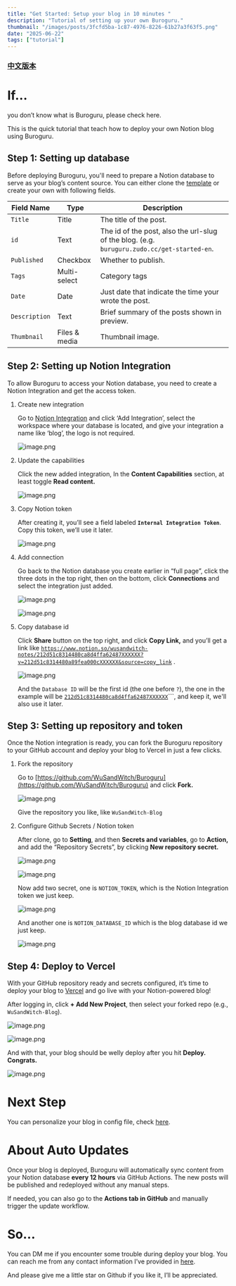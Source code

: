 ```yaml
---
title: "Get Started: Setup your blog in 10 minutes "
description: "Tutorial of setting up your own Buroguru."
thumbnail: "/images/posts/3fcfd5ba-1c87-4976-8226-61b27a3f63f5.png"
date: "2025-06-22"
tags: ["tutorial"]
---
```


### [中文版本](https://buroguru.zudo.cc/posts/get-started-zh)


# If…


you don’t know what is Buroguru, please check here.


This is the quick tutorial that teach how to deploy your own Notion blog using Buroguru.


## Step 1: Setting up database


Before deploying Buroguru, you'll need to prepare a Notion database to serve as your blog’s content source. You can either clone the [template](/21ad51c831448068b621f3b5def5dd2d) or create your own with following fields.


| Field Name    | Type          | Description                                                                                 |
| ------------- | ------------- | ------------------------------------------------------------------------------------------- |
| `Title`       | Title         | The title of the post.                                                                      |
| `id`          | Text          | The id of the post, also the url-slug of the blog. (e.g. `buruguru.zudo.cc/get-started-en`. |
| `Published`   | Checkbox      | Whether to publish.                                                                         |
| `Tags`        | Multi-select  | Category tags                                                                               |
| `Date`        | Date          | Just date that indicate the time your wrote the post.                                       |
| `Description` | Text          | Brief summary of the posts shown in preview.                                                |
| `Thumbnail`   | Files & media | Thumbnail image.                                                                            |


## Step 2: Setting up Notion Integration


To allow Buroguru to access your Notion database, you need to create a Notion Integration and get the access token.

1. Create new integration

	Go to [Notion Integration](https://www.notion.so/profile/integrations) and click ‘Add Integration’, select the workspace where your database is located, and give your integration a name like ‘blog’, the logo is not required.


	![image.png](/images/posts/2e6aacd4-13b7-4c79-b000-969cb06b4e2a.png)

2. Update the capabilities

	Click the new added integration, In the **Content Capabilities** section, at least toggle **Read content.**


	![image.png](/images/posts/e52e25c6-fd8e-49da-b1cb-119242219544.png)

3. Copy Notion token

	After creating it, you’ll see a field labeled **`Internal Integration Token`**. Copy this token, we’ll use it later.


	![image.png](/images/posts/be8703f8-7696-4a9e-b6dc-3d2389d702e2.png)

4. Add connection

	Go back to the Notion database you create earlier in “full page”, click the three dots in the top right, then on the bottom, click **Connections** and select the integration just added.


	![image.png](/images/posts/9d566851-28ba-4ca1-a6cf-33954458a90c.png)


	![image.png](/images/posts/433ec7ba-8205-45f5-bc8d-4c32388e6fa4.png)

5. Copy database id

	Click **Share** button on the top right, and click **Copy Link,** and you’ll get a link like [`https://www.notion.so/wusandwitch-notes/212d51c8314480ca8d4ffa62487XXXXXX?v=212d51c8314480a89fea000cXXXXXX&source=copy_link`](https://www.notion.so/wusandwitch-notes/212d51c8314480ca8d4ffa624873e734?v=212d51c8314480a89fea000c43f4e73f) .


	![image.png](/images/posts/4e6b725f-4d29-4fc4-8638-f7f6782fe2bd.png)


	And the `Database ID` will be the first id (the one before `?`), the one in the example will be  [`212d51c8314480ca8d4ffa62487XXXXXX`](https://www.notion.so/wusandwitch-notes/212d51c8314480ca8d4ffa624873e734?v=212d51c8314480a89fea000c43f4e73f)```, and keep it, we'll also use it later.


## Step 3: Setting up repository and token


Once the Notion integration is ready, you can fork the Buroguru repository to your GitHub account and deploy your blog to Vercel in just a few clicks.

1. Fork the repository

	Go to [https://github.com/WuSandWitch/Buroguru](https://github.com/WuSandWitch/Buroguru) and click **Fork.**


	![image.png](/images/posts/0118f326-c02d-4f30-aa0f-702db1f96019.png)


	Give the repository you like, like `WuSandWitch-Blog`

2. Configure Github Secrets /  Notion token

	After clone, go to **Setting**, and then **Secrets and variables**, go to **Action,** and add the “Repository Secrets”, by clicking **New repository secret.**


	![image.png](/images/posts/070c40ca-8c6f-4906-a578-c86991fe7d80.png)


	![image.png](/images/posts/5f37fcb8-5509-4ee0-b90e-3b39e7fd2b30.png)


	Now add two secret, one is `NOTION_TOKEN`, which is the Notion Integration token we just keep.


	![image.png](/images/posts/bf4c6b66-f91c-484a-861e-57c27f353a4e.png)


	And another one is `NOTION_DATABASE_ID` which is the blog database id we just keep.


	![image.png](/images/posts/84d3d2fa-9927-4673-b25b-4ec814820c02.png)


## Step 4: Deploy to Vercel


With your GitHub repository ready and secrets configured, it’s time to deploy your blog to [Vercel](https://vercel.com/) and go live with your Notion-powered blog!


After logging in, click **+ Add New Project**, then select your forked repo (e.g., `WuSandWitch-Blog`).


![image.png](/images/posts/e3ed19a8-3b68-42ae-b7b6-7b432483a477.png)


![image.png](/images/posts/14385df7-65eb-4411-80df-cad355d94ad2.png)


And with that, your blog should be welly deploy after you hit **Deploy. Congrats.**


![image.png](/images/posts/1f5114f2-d0ff-4368-b63e-34583cd7137f.png)


# Next Step


You can personalize your blog in config file, check [here](https://buroguru.zudo.cc/posts/config-guide-en).


# About Auto Updates


Once your blog is deployed, Buroguru will automatically sync content from your Notion database **every 12 hours** via GitHub Actions. The new posts will be published and redeployed without any manual steps.


If needed, you can also go to the **Actions tab in GitHub** and manually trigger the update workflow.


# So…


You can DM me if you encounter some trouble during deploy your blog. You can reach me from any contact information I’ve provided in [here](https://wusandwitch.zudo.cc/).


And please give me a little star on Github if you like it, I’ll be appreciated.

